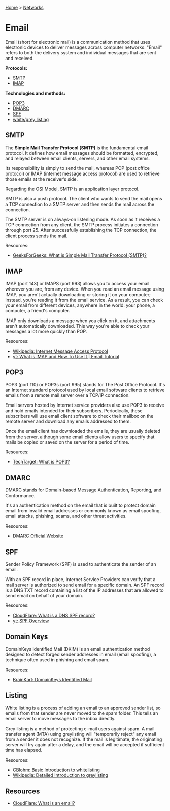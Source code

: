 [Home](../../README.md) > [Networks](./README.md)

# Email

Email (short for electronic mail) is a communication method that uses electronic devices to deliver messages across computer networks. "Email" refers to both the delivery system and individual messages that are sent and received.

**Protocols:**
- [SMTP](#smtp)
- [IMAP](#imap)

**Technologies and methods:**
- [POP3](#pop3)
- [DMARC](#dmarc)
- [SPF](#spf)
- [white/grey listing](#listing)


## SMTP

The **Simple Mail Transfer Protocol (SMTP)** is the fundamental email protocol. It defines how email messages should be formatted, encrypted, and relayed between email clients, servers, and other email systems.

Its responsibility is simply to send the mail, whereas POP (post office protocol) or IMAP (internet message access protocol) are used to retrieve those emails at the receiver’s side.

Regarding the OSI Model, SMTP is an application layer protocol.

<!-- TODO: push protocol -->
SMTP is also a push protocol. The client who wants to send the mail opens a TCP connection to a SMTP server and then sends the mail across the connection.

<!-- TODO: always-on listening mode -->
The SMTP server is on always-on listening mode. As soon as it receives a TCP connection from any client, the SMTP process initiates a connection through port 25. After successfully establishing the TCP connection, the client process sends the mail.

Resources:
- [GeeksForGeeks: What is Simple Mail Transfer Protocol (SMTP)?](https://www.geeksforgeeks.org/simple-mail-transfer-protocol-smtp/)


## IMAP

IMAP (port 143) or IMAPS (port 993) allows you to access your email wherever you are, from any device. When you read an email message using IMAP, you aren't actually downloading or storing it on your computer; instead, you're reading it from the email service. As a result, you can check your email from different devices, anywhere in the world: your phone, a computer, a friend's computer.

IMAP only downloads a message when you click on it, and attachments aren't automatically downloaded. This way you're able to check your messages a lot more quickly than POP.

Resources:
- [Wikipedia: Internet Message Access Protocol](https://en.wikipedia.org/wiki/Internet_Message_Access_Protocol)
- [yt: What is IMAP and How To Use It | Email Tutorial](https://www.youtube.com/watch?v=cfXabGOA2s8)


## POP3

POP3 (port 110) or POP3s (port 995) stands for The Post Office Protocol. It's an Internet standard protocol used by local email software clients to retrieve emails from a remote mail server over a TCP/IP connection.

Email servers hosted by Internet service providers also use POP3 to receive and hold emails intended for their subscribers. Periodically, these subscribers will use email client software to check their mailbox on the remote server and download any emails addressed to them.

Once the email client has downloaded the emails, they are usually deleted from the server, although some email clients allow users to specify that mails be copied or saved on the server for a period of time.

Resources:
- [TechTarget: What is POP3?](https://www.techtarget.com/whatis/definition/POP3-Post-Office-Protocol-3)


## DMARC

DMARC stands for Domain-based Message Authentication, Reporting, and Conformance.

It's an authentication method on the email that is built to protect domain email from invalid email addresses or commonly known as email spoofing, email attacks, phishing, scams, and other threat activities.

Resources:
- [DMARC Official Website](https://dmarc.org/)


## SPF

Sender Policy Framework (SPF) is used to authenticate the sender of an email.

With an SPF record in place, Internet Service Providers can verify that a mail server is authorized to send email for a specific domain. An SPF record is a DNS TXT record containing a list of the IP addresses that are allowed to send email on behalf of your domain.

Resources:
- [CloudFlare: What is a DNS SPF record?](https://www.cloudflare.com/learning/dns/dns-records/dns-spf-record/)
- [yt: SPF Overview](https://www.youtube.com/watch?v=WFPYrAr1boU)


## Domain Keys

DomainKeys Identified Mail (DKIM) is an email authentication method designed to detect forged sender addresses in email (email spoofing), a technique often used in phishing and email spam.

Resources:
- [BrainKart: DomainKeys Identified Mail](https://www.brainkart.com/article/DomainKeys-Identified-Mail_8493/)


## Listing

White listing is a process of adding an email to an approved sender list, so emails from that sender are never moved to the spam folder. This tells an email server to move messages to the inbox directly.

Grey listing is a method of protecting e-mail users against spam. A mail transfer agent (MTA) using greylisting will "temporarily reject" any email from a sender it does not recognize. If the mail is legitimate, the originating server will try again after a delay, and the email will be accepted if sufficient time has elapsed.

Resources:
- [CBlohm: Basic Introduction to whitelisting](https://www.cblohm.com/blog/education-marketing-trends/what-is-email-whitelisting/)
- [Wikipedia: Detailed Introduction to greylisting](https://en.wikipedia.org/wiki/Greylisting_(email))


## Resources
- [CloudFlare: What is an email?](https://www.cloudflare.com/learning/email-security/what-is-email/)
